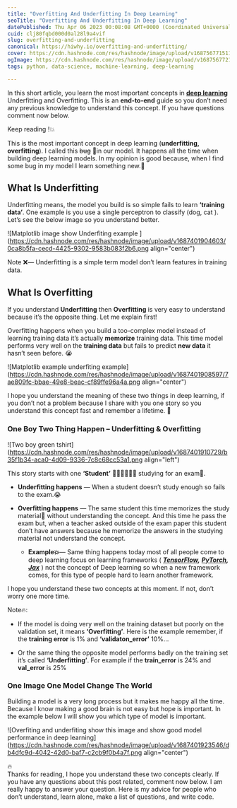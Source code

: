 ```yaml
---
title: "Overfitting And Underfitting In Deep Learning"
seoTitle: "Overfitting And Underfitting In Deep Learning"
datePublished: Thu Apr 06 2023 00:08:08 GMT+0000 (Coordinated Universal Time)
cuid: clj80fqbd000d0al28l9a4vif
slug: overfitting-and-underfitting
canonical: https://hiwhy.io/overfitting-and-underfitting/
cover: https://cdn.hashnode.com/res/hashnode/image/upload/v1687567715119/15616679-b582-4905-81f8-f6c2121844c2.png
ogImage: https://cdn.hashnode.com/res/hashnode/image/upload/v1687567721878/aca30c5b-e852-40f3-b89d-54301164dcef.png
tags: python, data-science, machine-learning, deep-learning

---
```


In this short article, you learn the most important concepts in [**deep learning**](https://hiwhy.io/complete-deep-learning-guide) Underfitting and Overfitting. This is an **end-to-end** guide so you don’t need any previous knowledge to understand this concept. If you have questions comment now below.

Keep reading !💥

This is the most important concept in deep learning (**underfitting, overfitting**). I called this <s>bug</s> 💩in our model. It happens all the time when building deep learning models. In my opinion is good because, when I find some bug in my model I learn something new.🔰

## What Is Underfitting

Underfitting means, the model you build is so simple fails to learn **‘training data’**. One example is you use a single perceptron to classify (dog, cat ). Let’s see the below image so you understand better.

![Matplotlib image show Underfiting example ](https://cdn.hashnode.com/res/hashnode/image/upload/v1687401904603/0ca8b5fa-cecd-4425-9302-9583b083f2b6.png align="center")

Note ❌— Underfitting is a simple term model don’t learn features in training data.

## What Is **Overfitting**

If you understand **Underfitting** then **Overfitting** is very easy to understand because it’s the opposite thing. Let me explain first!

Overfitting happens when you build a too-complex model instead of learning training data it’s actually **memorize** training data. This time model performs very well on the **training data** but fails to predict **new data** it hasn’t seen before. 😭

![Matplotlib example underfiting example](https://cdn.hashnode.com/res/hashnode/image/upload/v1687401908597/7ae809fc-bbae-49e8-beac-cf89ffe96a4a.png align="center")

I hope you understand the meaning of these two things in deep learning, if you don’t not a problem because I share with you one story so you understand this concept fast and remember a lifetime. 📜

### One Boy Two Thing Happen – Underfitting & Overfitting

![Two boy green tshirt](https://cdn.hashnode.com/res/hashnode/image/upload/v1687401910729/b35f1b34-aca0-4d09-9336-7c8c68cc53a1.png align="left")

This story starts with one **‘Student’** 👨🏻‍🎓👩🏻‍🎓 studying for an exam💯.

* **Underfitting happens** — When a student doesn’t study enough so fails to the exam.😭
    
* **Overfitting happens** — The same student this time memorizes the study material🧾 without understanding the concept. And this time he pass the exam but, when a teacher asked outside of the exam paper this student don’t have answers because he memorize the answers in the studying material not understand the concept.
    
    * **Example💥**— Same thing happens today most of all people come to deep learning focus on learning frameworks ( [***TensorFlow***](https://www.tensorflow.org/)***,*** [***PyTorch***](https://pytorch.org/)***,*** [***Jax***](https://jax.readthedocs.io/en/latest/index.html) ) not the concept of Deep learning so when a new framework comes, for this type of people hard to learn another framework.
        

I hope you understand these two concepts at this moment. If not, don’t worry one more time.

Note🔥:

* If the model is doing very well on the training dataset but poorly on the validation set, it means **‘Overfitting’**. Here is the example remember, if the **training error** is 1% and **‘validaton\_error’** 10%…
    
* Or the same thing the opposite model performs badly on the training set it’s called **‘Underfitting’**. For example if the **train\_error** is 24% and **val\_error** is 25%
    

### One Image One Model Change The World

Building a model is a very long process but it makes me happy all the time. Because I know making a good brain is not easy but hope is important. In the example below I will show you which type of model is important.

![Overfiting and underfiting show this image and show good model performance in  deep learning](https://cdn.hashnode.com/res/hashnode/image/upload/v1687401923546/db4dfc9d-4042-42d0-baf7-c2cb9f0b4a7f.png align="center")

<div data-node-type="callout">
<div data-node-type="callout-emoji">🔥</div>
<div data-node-type="callout-text">Thanks for reading, I hope you understand these two concepts clearly. If you have any questions about this post related, comment now below. I am really happy to answer your question. Here is my advice for people who don’t understand, learn alone, make a list of questions, and write code.</div>
</div>